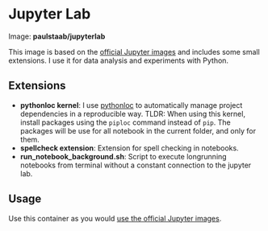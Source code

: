 Jupyter Lab
===========

Image: **paulstaab/jupyterlab**

This image is based on the [official Jupyter images](https://github.com/jupyter/docker-stacks)
and includes some small extensions. I use it for data analysis and experiments with
Python.

Extensions
----------
+ **pythonloc kernel**: I use [pythonloc](https://pypi.org/project/pythonloc) to automatically
  manage project dependencies in a reproducible way. TLDR: When using this kernel, install packages
  using the `piploc` command instead of `pip`. The packages will be use for all notebook in the
  current folder, and only for them.
+ **spellcheck extension**: Extension for spell checking in notebooks.
+ **run_notebook_background.sh**: Script to execute longrunning notebooks from terminal without 
  a constant connection to the jupyter lab.

Usage
-----
Use this container as you would [use the official Jupyter images](https://jupyter-docker-stacks.readthedocs.io/en/latest/).

